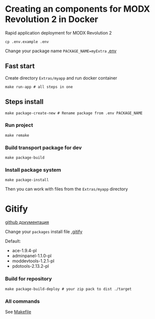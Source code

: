 # Creating an components for MODX Revolution 2 in Docker

Rapid application deployment for MODX Revolution 2

```shell
cp .env.example .env
```

Change your package name `PACKAGE_NAME=myExtra` [.env](.env)

## Fast start

Create directory `Extras/myapp` and run docker container

```shell
make run-app # all steps in one
```

## Steps install

```shell
make package-create-new # Rename package from .env PACKAGE_NAME
```

### Run project

```shell
make remake
```

### Build transport package for dev

```shell
make package-build  
```

### Install package system

```shell
make package-install 
```

Then you can work with files from the `Extras/myapp` directory

# Gitify

[github документация](https://modmore.github.io/Gitify/ru/)

Change your `packages` install file [.gitify](.gitify)

Default:

- ace-1.9.4-pl
- adminpanel-1.1.0-pl
- moddevtools-1.2.1-pl
- pdotools-2.13.2-pl

### Build for repository

```shell
make package-build-deploy # your zip pack to dist ./target
```

### All commands

See [Makefile](Makefile)
